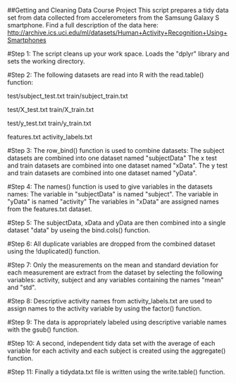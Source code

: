 ##Getting and Cleaning Data Course Project
This script prepares a tidy data set from data collected from accelerometers from the Samsung Galaxy S smartphone. Find a full description of the data here: http://archive.ics.uci.edu/ml/datasets/Human+Activity+Recognition+Using+Smartphones 

#Step 1:
The script cleans up your work space.
Loads the "dplyr" library and sets the working directory.

#Step 2:
The following datasets are read into R with the read.table() function:

test/subject_test.txt
train/subject_train.txt

test/X_test.txt
train/X_train.txt

test/y_test.txt
train/y_train.txt

features.txt
activity_labels.txt

#Step 3:
The row_bind() function is used to combine datasets:
The subject datasets are combined into one dataset named "subjectData"
The x test and train datasets are combined into one dataset named "xData".
The y test and train datasets are combined into one dataset named "yData".

#Step 4:
The names() function is used to give variables in the datasets names:
The variable in "subjectData" is named "subject".
The variable in "yData" is named "activity"
The variables in "xData" are assigned names from the features.txt dataset.

#Step 5:
The subjectData, xData and yData are then combined into a single dataset "data" by useing the bind.cols() function.

#Step 6:
All duplicate variables are dropped from the combined dataset using the !duplicated() function.

#Step 7:
Only the measurements on the mean and standard deviation for each measurement are extract from the dataset by selecting the following variables: activity, subject and any variables containing the names "mean" and "std".

#Step 8:
Descriptive activity names from activity_labels.txt are used to assign names to the activity variable by using the factor() function.

#Step 9:
The data is appropriately labeled using descriptive variable names with the gsub() function.

#Step 10:
A second, independent tidy data set with the average of each variable for 
each activity and each subject is created using the aggregate() function.

#Step 11:
Finally a tidydata.txt file is written using the write.table() function.
